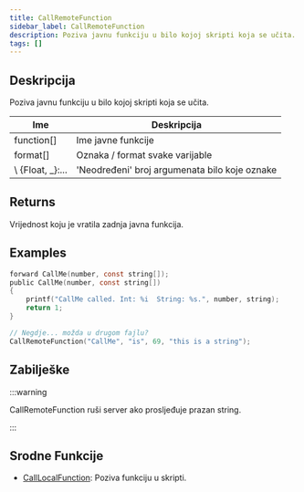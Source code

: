 ```yaml
---
title: CallRemoteFunction
sidebar_label: CallRemoteFunction
description: Poziva javnu funkciju u bilo kojoj skripti koja se učita.
tags: []
---
```


## Deskripcija

Poziva javnu funkciju u bilo kojoj skripti koja se učita.

| Ime            | Deskripcija                                   |
| -------------- | --------------------------------------------- |
| function[]     | Ime javne funkcije                            |
| format[]       | Oznaka / format svake varijable               |
\ \{Float, _}:... | 'Neodređeni' broj argumenata bilo koje oznake |

## Returns

Vrijednost koju je vratila zadnja javna funkcija.

## Examples

```c
forward CallMe(number, const string[]);
public CallMe(number, const string[])
{
    printf("CallMe called. Int: %i  String: %s.", number, string);
    return 1;
}

// Negdje... možda u drugom fajlu?
CallRemoteFunction("CallMe", "is", 69, "this is a string");
```

## Zabilješke

:::warning

CallRemoteFunction ruši server ako prosljeđuje prazan string.

:::

## Srodne Funkcije

- [CallLocalFunction](CallLocalFunction): Poziva funkciju u skripti.
